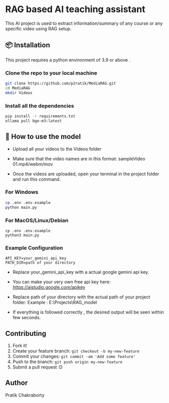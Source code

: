 # RAG based AI teaching assistant

This AI project is used to extract information/summary of any course or any specific video using RAG setup.


## 📦 Installation
This project requires a python environment of 3.9 or above .
### Clone the repo to your local machine
```bash
git clone https://github.com/p2ratik/MediaRAG.git
cd MediaRAG
mkdir Videos
```
### Install all the dependencies
```bash
pip install -r requirements.txt
ollama pull bge-m3:latest
```
## 🚀 How to use the model

- Upload all your videos to the Videos folder

- Make sure that the video names are in this format: sampleVideo 01.mp4/webm/mov

- Once the videos are uploaded, open your terminal in the project folder and run this command.

### For Windows 
```bash
cp .env .env.example
python main.py
```
### For MacOS/Linux/Debian
```
cp .env .env.example
python3 main.py
```
### Example Configuration
```
API_KEY=your_gemini_api_key
PATH_DIR=path of your directory
```

- Replace your_gemini_api_key with a actual google gemini api key.

- You can make your very own free api key
here:
https://aistudio.google.com/apikey

- Replace path of your directory with the actual path of your project folder:
Example : E:\Projects\RAG_model 
- If everything is followed correctly , the desired output will be seen within few seconds. 

## Contributing
1. Fork it!
2. Create your feature branch: `git checkout -b my-new-feature`
3. Commit your changes: `git commit -am 'Add some feature'`
4. Push to the branch: `git push origin my-new-feature`
5. Submit a pull request :D

## Author
Pratik Chakraborty 

